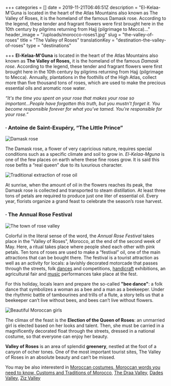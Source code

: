 +++
categories = []
date = 2019-11-21T06:46:51Z
description = "El-Kelaa-M'Guna is located in the heart of the Atlas Mountains also known as The Valley of Roses, it is the homeland of the famous Damask rose. According to the legend, these tender and fragrant flowers were first brought here in the 10th century by pilgrims returning from Hajj (pilgrimage to Mecca)..."
header_image = "/uploads/morocco-roses1.jpg"
slug = "the-valley-of-roses"
title = "The Valley of Roses"
translationKey = "destination-the-valley-of-roses"
type = "destinations"

+++
**El-Kelaa-M'Guna** is located in the heart of the Atlas Mountains also known as **The Valley of Roses,** it is the homeland of the famous _Damask rose_. According to the legend, these tender and fragrant flowers were first brought here in the 10th century by pilgrims returning from Hajj (pilgrimage to Mecca). Annually, plantations in the foothills of the High Atlas, collect more than five thousand tons of roses, which are used to make the precious essential oils and aromatic rose water.

_“It's the time you spent on your rose that makes your rose so important...People have forgotten this truth, but you mustn't forget it. You become responsible forever for what you've tamed. You're responsible for your rose.”_

### **∙ Antoine de Saint-Exupéry, “The Little Prince”**

![Damask rose](/uploads/rose-2638174_1920-2.jpg "Damask rose")

The Damask rose, a flower of very capricious nature, requires special conditions such as a specific climate and soil to grow in. _El-Kelaa-Mguna_ is one of the few places on earth where these fine roses grow. It is said this rose befits a “real queen” due to its luxurious character.

![Traditional extraction of rose oil](/uploads/1586329138573.jpg "Traditional extraction of rose oil")

At sunrise, when the amount of oil in the flowers reaches its peak, the Damask rose is collected and transported to steam distillation. At least three tons of petals are required to produce just one liter of essential oil. Every year, florists organize a grand feast to celebrate the season’s rose harvest.

### **∙ The Annual Rose Festival**

![The town of rose valley ](/uploads/800px-El_Kelaa_Mgouna_(lluket)-1.jpg "The town of rose valley ")

Colorful in the literal sense of the word, the _Annual Rose Festival_ takes place in the "Valley of Roses", Morocco, at the end of the second week of May. Here, a ritual takes place where people shed each other with pink petals. Ten tons of roses are used to make a “festival” oil, one of the main attractions that can be bought there. The festival is a tourist attraction as well as an activity for locals: a lavishly decorated motorcade that passes through the streets, folk [dances](/en/blog/music-and-traditional-dances-from-morocco/ "Music and traditional dances from Morocco ") and competitions, [handicraft](/en/blog/crafts-of-morocco/ "Crafts of Morocco") exhibitions, an agricultural fair and [music](/en/blog/music-and-traditional-dances-from-morocco/ "Music and traditional dances from Morocco ") performances take place at the fest.

For this holiday, locals learn and prepare the so-called **"bee dance"**: a folk dance that symbolizes a woman as a bee and a man as a beekeeper. Under the rhythmic battle of tambourines and trills of a flute, a story tells us that a beekeeper can’t live without bees, and bees can’t live without flowers.

![Beautiful Moroccan girls](/uploads/1586330841247.jpg "Beautiful Moroccan girls")

The climax of the feast is the **Election of the Queen of Roses**: an unmarried girl is elected based on her looks and talent. Then, she must be carried in a magnificently decorated float through the streets, dressed in a national costume, so that everyone can enjoy her beauty.

**Valley of Roses** is an area of splendid **greenery**, nestled at the foot of a canyon of ocher tones. One of the most important tourist sites, The Valley of Roses in an absolute beauty and can’t be missed.

You may be also interesterd in [Moroccan costumes](/en/blog/moroccan-costumes/ "Moroccan costumes"),[ Moroccan words you need to know](/en/blog/moroccan-words-you-need-to-know/ "Moroccan words you need to know "),[ Customs and Traditions of Morocco](/en/blog/customs-and-traditions-of-morocco/ "Customs and Traditions of Morocco "),  [The Draa Valley](/en/destinations/the-draa-valley/ "The Draa Valley"), [Dades Valley](/en/destinations/the-todra-gorge-and-the-dades-valley/ "The incredible landscapes of southern Morocco - the Todra Gorge and the Dades Valley"), [Ziz Valley](/en/destinations/ziz-valley/ "Ziz Valley")